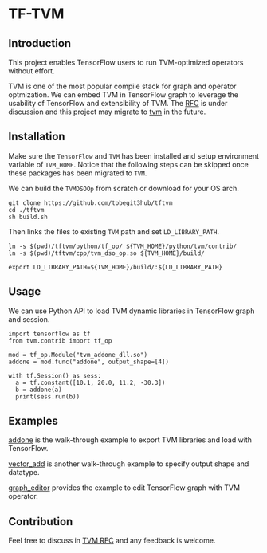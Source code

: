# TF-TVM

## Introduction

This project enables TensorFlow users to run TVM-optimized operators without effort. 

TVM is one of the most popular compile stack for graph and operator optmization. We can embed TVM in TensorFlow graph to leverage the usability of TensorFlow and extensibility of TVM. The [RFC](https://discuss.tvm.ai/t/rfc-add-tensorflow-custom-op-to-embed-tvm-runtime-in-tensorflow-graph-and-session/4601) is under discussion and this project may migrate to [tvm](https://github.com/apache/incubator-tvm) in the future.

## Installation

Make sure the `TensorFlow` and `TVM` has been installed and setup environment variable of `TVM_HOME`. Notice that the following steps can be skipped once these packages has been migrated to `TVM`.

We can build the `TVMDSOOp` from scratch or download for your OS arch.

```
git clone https://github.com/tobegit3hub/tftvm
cd ./tftvm
sh build.sh
```

Then links the files to existing `TVM` path and set `LD_LIBRARY_PATH`.
```
ln -s $(pwd)/tftvm/python/tf_op/ ${TVM_HOME}/python/tvm/contrib/
ln -s $(pwd)/tftvm/cpp/tvm_dso_op.so ${TVM_HOME}/build/

export LD_LIBRARY_PATH=${TVM_HOME}/build/:${LD_LIBRARY_PATH}
```

## Usage

We can use Python API to load TVM dynamic libraries in TensorFlow graph and session.

```
import tensorflow as tf
from tvm.contrib import tf_op

mod = tf_op.Module("tvm_addone_dll.so")
addone = mod.func("addone", output_shape=[4])

with tf.Session() as sess:
  a = tf.constant([10.1, 20.0, 11.2, -30.3])
  b = addone(a)
  print(sess.run(b))
```

## Examples

[addone](./examples/addone/) is the walk-through example to export TVM libraries and load with TensorFlow.

[vector_add](./examples/vector_add/) is another walk-through example to specify output shape and datatype.

[graph_editor](./graph_editor/addone_example.py) provides the example to edit TensorFlow graph with TVM operator.

## Contribution

Feel free to discuss in [TVM RFC](https://discuss.tvm.ai/t/rfc-add-tensorflow-custom-op-to-embed-tvm-runtime-in-tensorflow-graph-and-session/4601) and any feedback is welcome.
